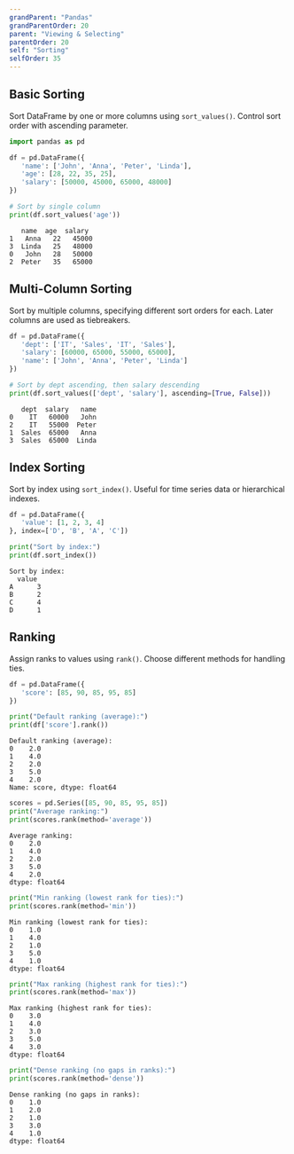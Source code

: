 ```yaml
---
grandParent: "Pandas"
grandParentOrder: 20
parent: "Viewing & Selecting"
parentOrder: 20
self: "Sorting"
selfOrder: 35
---
```


## Basic Sorting
Sort DataFrame by one or more columns using `sort_values()`. Control sort order with ascending parameter.

```python
import pandas as pd

df = pd.DataFrame({
   'name': ['John', 'Anna', 'Peter', 'Linda'],
   'age': [28, 22, 35, 25],
   'salary': [50000, 45000, 65000, 48000]
})

# Sort by single column
print(df.sort_values('age'))
```
```output
   name  age  salary
1   Anna   22   45000
3  Linda   25   48000
0   John   28   50000
2  Peter   35   65000
```

## Multi-Column Sorting
Sort by multiple columns, specifying different sort orders for each. Later columns are used as tiebreakers.

```python
df = pd.DataFrame({
   'dept': ['IT', 'Sales', 'IT', 'Sales'],
   'salary': [60000, 65000, 55000, 65000],
   'name': ['John', 'Anna', 'Peter', 'Linda']
})

# Sort by dept ascending, then salary descending
print(df.sort_values(['dept', 'salary'], ascending=[True, False]))
```
```output
   dept  salary   name
0    IT   60000   John
2    IT   55000  Peter
1  Sales  65000   Anna
3  Sales  65000  Linda
```

## Index Sorting
Sort by index using `sort_index()`. Useful for time series data or hierarchical indexes.

```python
df = pd.DataFrame({
   'value': [1, 2, 3, 4]
}, index=['D', 'B', 'A', 'C'])

print("Sort by index:")
print(df.sort_index())
```
```output
Sort by index:
  value
A      3
B      2
C      4
D      1
```

## Ranking
Assign ranks to values using `rank()`. Choose different methods for handling ties.

```python
df = pd.DataFrame({
   'score': [85, 90, 85, 95, 85]
})

print("Default ranking (average):")
print(df['score'].rank())
```
```output
Default ranking (average):
0    2.0
1    4.0
2    2.0
3    5.0
4    2.0
Name: score, dtype: float64
```

```python
scores = pd.Series([85, 90, 85, 95, 85])
print("Average ranking:")
print(scores.rank(method='average'))
```
```output
Average ranking:
0    2.0
1    4.0
2    2.0
3    5.0
4    2.0
dtype: float64
```

```python
print("Min ranking (lowest rank for ties):")
print(scores.rank(method='min'))
```
```output
Min ranking (lowest rank for ties):
0    1.0
1    4.0
2    1.0
3    5.0
4    1.0
dtype: float64
```

```python
print("Max ranking (highest rank for ties):")
print(scores.rank(method='max'))
```
```output
Max ranking (highest rank for ties):
0    3.0
1    4.0
2    3.0
3    5.0
4    3.0
dtype: float64
```

```python
print("Dense ranking (no gaps in ranks):")
print(scores.rank(method='dense'))
```
```output
Dense ranking (no gaps in ranks):
0    1.0
1    2.0
2    1.0
3    3.0
4    1.0
dtype: float64
```
